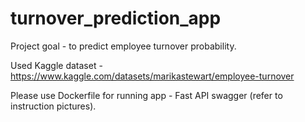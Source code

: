 # turnover_prediction_app

Project goal - to predict employee turnover probability.

Used Kaggle dataset - https://www.kaggle.com/datasets/marikastewart/employee-turnover

Please use Dockerfile for running app - Fast API swagger (refer to 
instruction pictures).
